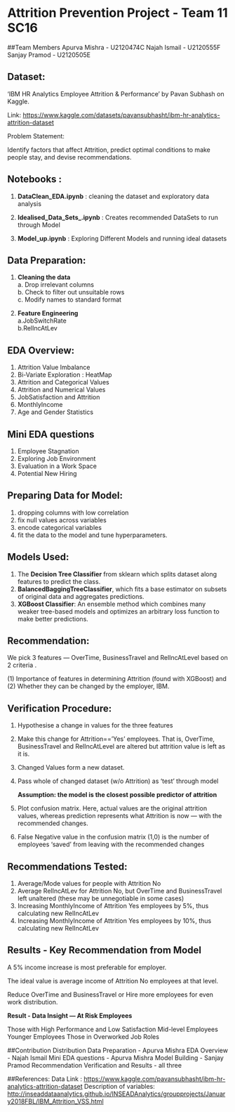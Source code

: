 # Attrition Prevention Project - Team 11 SC16

##Team Members
Apurva Mishra - U2120474C
Najah Ismail - U2120555F
Sanjay Pramod - U2120505E


## Dataset:
‘IBM HR Analytics Employee Attrition & Performance’ by Pavan Subhash on Kaggle.  

Link: https://www.kaggle.com/datasets/pavansubhasht/ibm-hr-analytics-attrition-dataset  

Problem Statement:  

Identify factors that affect Attrition, predict optimal conditions to make people stay, and devise recommendations.  
  
   
## Notebooks : <br>

1. **DataClean_EDA.ipynb** : cleaning the dataset and exploratory data analysis  

2. **Idealised_Data_Sets_.ipynb** : Creates recommended DataSets to run through Model  

3. **Model_up.ipynb** : Exploring Different Models and running ideal datasets  



## Data Preparation:

1. **Cleaning the data**  
  a. Drop irrelevant columns  
    b. Check to filter out unsuitable rows  
      c. Modify names to standard format  
  
2. **Feature Engineering**  
  a.JobSwitchRate  
    b.RelIncAtLev

## EDA Overview:  

1. Attrition Value Imbalance
2. Bi-Variate Exploration : HeatMap
3. Attrition and Categorical Values
4. Attrition and Numerical Values
5. JobSatisfaction and Attrition
6. MonthlyIncome
7. Age and Gender Statistics

## Mini EDA questions
1. Employee Stagnation
2. Exploring Job Environment
3. Evaluation in a Work Space
4. Potential New Hiring


## Preparing Data for Model:
1. dropping columns with low correlation
2. fix null values across variables
3. encode categorical variables
4. fit the data to the model and tune hyperparameters.  

## Models Used:
1. The **Decision Tree Classifier** from sklearn which splits dataset along features to predict the class.
2. **BalancedBaggingTreeClassifier**, which fits a base estimator on subsets of original data and aggregates predictions.
3. **XGBoost Classifier**: An ensemble method which combines many weaker tree-based models and optimizes an arbitrary loss function to make better predictions.

## Recommendation:
We pick 3 features — OverTime, BusinessTravel and RelIncAtLevel based on 2 criteria .  

(1) Importance of features in determining Attrition (found with XGBoost) and (2) Whether they can be changed by the employer, IBM.

## Verification Procedure:
1. Hypothesise a change in values for the three features
2. Make this change for Attrition==’Yes’ employees. That is, OverTime, BusinessTravel and RelIncAtLevel are altered but attrition value is left as it is.
3. Changed Values form a new dataset.
4. Pass whole of changed dataset (w/o Attrition) as ‘test’ through model

    **Assumption: the model is the closest possible predictor of attrition**  
 
5. Plot confusion matrix. Here, actual values are the original attrition values, whereas prediction represents what Attrition is now — with the recommended changes. 
6. False Negative value in the confusion matrix (1,0) is the number of employees ‘saved’ from leaving with the recommended changes

## Recommendations Tested:
1. Average/Mode values for people with Attrition No
2. Average RelIncAtLev for Attrition No, but OverTime and BusinessTravel left unaltered (these may be unnegotiable in some cases)
3. Increasing MonthlyIncome of Attrition Yes employees by 5%, thus calculating new RelIncAtLev
4. Increasing MonthlyIncome of Attrition Yes employees by 10%, thus calculating new RelIncAtLev

## Results - Key Recommendation from Model

A 5% income increase is most preferable for employer. 

The ideal value is average income of Attrition No employees at that level. 

Reduce OverTime and BusinessTravel or Hire more employees for even work distribution.

**Result - Data Insight — At Risk Employees**

Those with High Performance and Low Satisfaction
Mid-level Employees
Younger Employees 
Those in Overworked Job Roles

##Contribution Distribution
Data Preparation - Apurva Mishra
EDA Overview - Najah Ismail
Mini EDA questions - Apurva Mishra
Model Building - Sanjay Pramod
Recommendation Verification and Results - all three

##References:
Data Link : https://www.kaggle.com/pavansubhasht/ibm-hr-analytics-attrition-dataset
Description of variables: http://inseaddataanalytics.github.io/INSEADAnalytics/groupprojects/January2018FBL/IBM_Attrition_VSS.html



